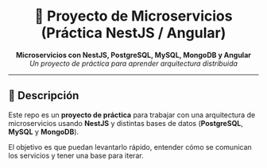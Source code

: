 <h1 align="center">🚀 Proyecto de Microservicios (Práctica NestJS / Angular)</h1>

<p align="center">
  <strong>Microservicios con NestJS, PostgreSQL, MySQL, MongoDB y Angular</strong><br/>
  <em>Un proyecto de práctica para aprender arquitectura distribuida</em>
</p>

---

## 📖 Descripción

Este repo es un <strong>proyecto de práctica</strong> para trabajar con una arquitectura de microservicios usando 
<strong>NestJS</strong> y distintas bases de datos (<strong>PostgreSQL</strong>, <strong>MySQL</strong> y <strong>MongoDB</strong>).  

El objetivo es que puedan levantarlo rápido, entender cómo se comunican los servicios y tener una base para iterar.
